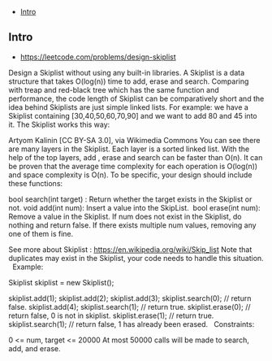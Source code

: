 - [Intro](#intro)

## Intro

- https://leetcode.com/problems/design-skiplist

Design a Skiplist without using any built-in libraries.
A Skiplist is a data structure that takes O(log(n)) time to add, erase and search. Comparing with treap and red-black tree which has the same function and performance, the code length of Skiplist can be comparatively short and the idea behind Skiplists are just simple linked lists.
For example: we have a Skiplist containing [30,40,50,60,70,90] and we want to add 80 and 45 into it. The Skiplist works this way:

Artyom Kalinin [CC BY-SA 3.0], via Wikimedia Commons
You can see there are many layers in the Skiplist. Each layer is a sorted linked list. With the help of the top layers, add , erase and search can be faster than O(n). It can be proven that the average time complexity for each operation is O(log(n)) and space complexity is O(n).
To be specific, your design should include these functions:

bool search(int target) : Return whether the target exists in the Skiplist or not.
void add(int num): Insert a value into the SkipList. 
bool erase(int num): Remove a value in the Skiplist. If num does not exist in the Skiplist, do nothing and return false. If there exists multiple num values, removing any one of them is fine.

See more about Skiplist : https://en.wikipedia.org/wiki/Skip_list
Note that duplicates may exist in the Skiplist, your code needs to handle this situation.
 
Example:

Skiplist skiplist = new Skiplist();

skiplist.add(1);
skiplist.add(2);
skiplist.add(3);
skiplist.search(0);   // return false.
skiplist.add(4);
skiplist.search(1);   // return true.
skiplist.erase(0);    // return false, 0 is not in skiplist.
skiplist.erase(1);    // return true.
skiplist.search(1);   // return false, 1 has already been erased.
 
Constraints:

0 <= num, target <= 20000
At most 50000 calls will be made to search, add, and erase.
